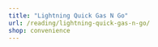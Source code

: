 ```yaml
---
title: "Lightning Quick Gas N Go"
url: /reading/lightning-quick-gas-n-go/
shop: convenience
---
```

